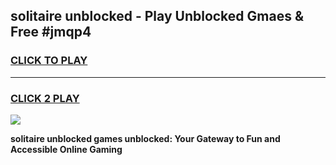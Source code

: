 
## solitaire unblocked - Play Unblocked Gmaes & Free #jmqp4
<h3>
<a href="https://news.freeplayer.one?title=solitaire_unblocked&ref=03M">CLICK TO PLAY</a></h3>
<hr>

<h3>
<a href="https://news.freeplayer.one?title=solitaire_unblocked&ref=03M">CLICK 2 PLAY</a>
  
</h3>

<a href="https://news.freeplayer.one?title=solitaire_unblocked&ref=03M"><img src="https://clearcache.store/games.png"></a>


**solitaire unblocked games unblocked: Your Gateway to Fun and Accessible Online Gaming**
